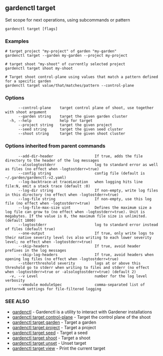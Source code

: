## gardenctl target

Set scope for next operations, using subcommands or pattern

```
gardenctl target [flags]
```

### Examples

```
# target project "my-project" of garden "my-garden"
gardenctl target --garden my-garden --project my-project

# target shoot "my-shoot" of currently selected project
gardenctl target shoot my-shoot

# Target shoot control-plane using values that match a pattern defined for a specific garden
gardenctl target value/that/matches/pattern --control-plane
```

### Options

```
      --control-plane    target control plane of shoot, use together with shoot argument
      --garden string    target the given garden cluster
  -h, --help             help for target
      --project string   target the given project
      --seed string      target the given seed cluster
      --shoot string     target the given shoot cluster
```

### Options inherited from parent commands

```
      --add-dir-header                   If true, adds the file directory to the header of the log messages
      --alsologtostderr                  log to standard error as well as files (no effect when -logtostderr=true)
      --config string                    config file (default is ~/.garden/gardenctl-v2.yaml)
      --log-backtrace-at traceLocation   when logging hits line file:N, emit a stack trace (default :0)
      --log-dir string                   If non-empty, write log files in this directory (no effect when -logtostderr=true)
      --log-file string                  If non-empty, use this log file (no effect when -logtostderr=true)
      --log-file-max-size uint           Defines the maximum size a log file can grow to (no effect when -logtostderr=true). Unit is megabytes. If the value is 0, the maximum file size is unlimited. (default 1800)
      --logtostderr                      log to standard error instead of files (default true)
      --one-output                       If true, only write logs to their native severity level (vs also writing to each lower severity level; no effect when -logtostderr=true)
      --skip-headers                     If true, avoid header prefixes in the log messages
      --skip-log-headers                 If true, avoid headers when opening log files (no effect when -logtostderr=true)
      --stderrthreshold severity         logs at or above this threshold go to stderr when writing to files and stderr (no effect when -logtostderr=true or -alsologtostderr=true) (default 2)
  -v, --v Level                          number for the log level verbosity
      --vmodule moduleSpec               comma-separated list of pattern=N settings for file-filtered logging
```

### SEE ALSO

* [gardenctl](gardenctl.md)	 - Gardenctl is a utility to interact with Gardener installations
* [gardenctl target control-plane](gardenctl_target_control-plane.md)	 - Target the control plane of the shoot
* [gardenctl target garden](gardenctl_target_garden.md)	 - Target a garden
* [gardenctl target project](gardenctl_target_project.md)	 - Target a project
* [gardenctl target seed](gardenctl_target_seed.md)	 - Target a seed
* [gardenctl target shoot](gardenctl_target_shoot.md)	 - Target a shoot
* [gardenctl target unset](gardenctl_target_unset.md)	 - Unset target
* [gardenctl target view](gardenctl_target_view.md)	 - Print the current target


